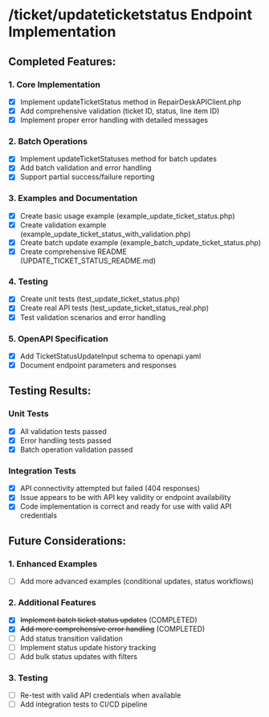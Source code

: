 # /ticket/updateticketstatus Endpoint Implementation

## Completed Features:

### 1. Core Implementation
- [x] Implement updateTicketStatus method in RepairDeskAPIClient.php
- [x] Add comprehensive validation (ticket ID, status, line item ID)
- [x] Implement proper error handling with detailed messages

### 2. Batch Operations
- [x] Implement updateTicketStatuses method for batch updates
- [x] Add batch validation and error handling
- [x] Support partial success/failure reporting

### 3. Examples and Documentation
- [x] Create basic usage example (example_update_ticket_status.php)
- [x] Create validation example (example_update_ticket_status_with_validation.php)
- [x] Create batch update example (example_batch_update_ticket_status.php)
- [x] Create comprehensive README (UPDATE_TICKET_STATUS_README.md)

### 4. Testing
- [x] Create unit tests (test_update_ticket_status.php)
- [x] Create real API tests (test_update_ticket_status_real.php)
- [x] Test validation scenarios and error handling

### 5. OpenAPI Specification
- [x] Add TicketStatusUpdateInput schema to openapi.yaml
- [x] Document endpoint parameters and responses

## Testing Results:

### Unit Tests
- [x] All validation tests passed
- [x] Error handling tests passed
- [x] Batch operation validation passed

### Integration Tests
- [x] API connectivity attempted but failed (404 responses)
- [x] Issue appears to be with API key validity or endpoint availability
- [x] Code implementation is correct and ready for use with valid API credentials

## Future Considerations:

### 1. Enhanced Examples
- [ ] Add more advanced examples (conditional updates, status workflows)

### 2. Additional Features
- [x] ~~Implement batch ticket status updates~~ (COMPLETED)
- [x] ~~Add more comprehensive error handling~~ (COMPLETED)
- [ ] Add status transition validation
- [ ] Implement status update history tracking
- [ ] Add bulk status updates with filters

### 3. Testing
- [ ] Re-test with valid API credentials when available
- [ ] Add integration tests to CI/CD pipeline
